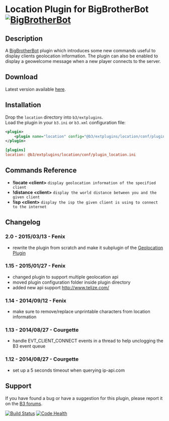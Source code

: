 Location Plugin for BigBrotherBot [![BigBrotherBot](http://i.imgur.com/7sljo4G.png)][B3]
=================================

Description
-----------
A [BigBrotherBot][B3] plugin which introduces some new commands useful to display clients geolocation information. The 
plugin can also be enabled to display a geowelcome message when a new player connects to the server.

Download
--------
Latest version available [here](https://github.com/danielepantaleone/b3-plugin-location/archive/master.zip).

Installation
------------
Drop the `location` directory into `b3/extplugins`.  
Load the plugin in your `b3.ini` or `b3.xml` configuration file:
```xml
<plugin>
    <plugin name="location" config="@b3/extplugins/location/conf/plugin_location.ini" />
</plugin>
```
```ini
[plugins]
location: @b3/extplugins/location/conf/plugin_location.ini
```

Commands Reference
------------------
* **!locate &lt;client&gt;** `display geolocation information of the specified client`
* **!distance &lt;client&gt;** `display the world distance between you and the given client`
* **!isp &lt;client&gt;** `display the isp the given client is using to connect to the internet`


Changelog
---------
### 2.0 - 2015/03/13 - Fenix
- rewrite the plugin from scratch and make it subplugin of the [Geolocation Plugin](https://github.com/danielepantaleone/b3-plugin-geolocation)

### 1.15 - 2015/01/27 - Fenix
- changed plugin to support multiple geolocation api
- moved plugin configuration folder inside plugin directory
- added new api support http://www.telize.com/

### 1.14 - 2014/09/12 - Fenix
- make sure to remove/replace unprintable characters from location information

### 1.13 - 2014/08/27 - Courgette
- handle EVT_CLIENT_CONNECT events in a thread to help unclogging the B3 event queue

### 1.12 - 2014/08/27 - Courgette
- set up a 5 seconds timeout when querying ip-api.com

Support
-------

If you have found a bug or have a suggestion for this plugin, please report it on the [B3 forums][Support].


[B3]: http://www.bigbrotherbot.net/ "BigBrotherBot (B3)"
[Support]: http://forum.bigbrotherbot.net/plugins-by-fenix/location-plugin "Support topic on the B3 forums"

[![Build Status](https://travis-ci.org/danielepantaleone/b3-plugin-location.svg?branch=master)](https://travis-ci.org/danielepantaleone/b3-plugin-location)
[![Code Health](https://landscape.io/github/danielepantaleone/b3-plugin-location/master/landscape.svg?style=flat)](https://landscape.io/github/danielepantaleone/b3-plugin-location/master)